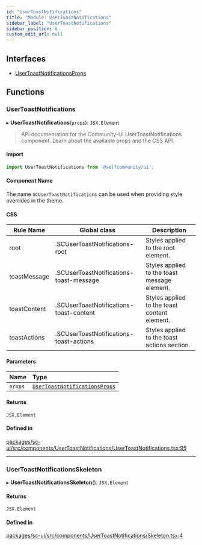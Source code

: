 ```yaml
---
id: "UserToastNotifications"
title: "Module: UserToastNotifications"
sidebar_label: "UserToastNotifications"
sidebar_position: 0
custom_edit_url: null
---
```


## Interfaces

- [UserToastNotificationsProps](../interfaces/UserToastNotifications.UserToastNotificationsProps)

## Functions

### UserToastNotifications

▸ **UserToastNotifications**(`props`): `JSX.Element`

> API documentation for the Community-UI UserToastNotifications component. Learn about the available props and the CSS API.

#### Import

```jsx
import UserToastNotifications from '@selfcommunity/ui';
```

#### Component Name

The name `SCUserToastNotifications` can be used when providing style overrides in the theme.

#### CSS

|Rule Name|Global class|Description|
|---|---|---|
|root|.SCUserToastNotifications-root|Styles applied to the root element.|
|toastMessage|.SCUserToastNotifications-toast-message|Styles applied to the toast message element.|
|toastContent|.SCUserToastNotifications-toast-content|Styles applied to the toast content element.|
|toastActions|.SCUserToastNotifications-toast-actions|Styles applied to the toast actions section.|

#### Parameters

| Name | Type |
| :------ | :------ |
| `props` | [`UserToastNotificationsProps`](../interfaces/UserToastNotifications.UserToastNotificationsProps) |

#### Returns

`JSX.Element`

#### Defined in

[packages/sc-ui/src/components/UserToastNotifications/UserToastNotifications.tsx:95](https://github.com/selfcommunity/community-ui/blob/7897031/packages/sc-ui/src/components/UserToastNotifications/UserToastNotifications.tsx#L95)

___

### UserToastNotificationsSkeleton

▸ **UserToastNotificationsSkeleton**(): `JSX.Element`

#### Returns

`JSX.Element`

#### Defined in

[packages/sc-ui/src/components/UserToastNotifications/Skeleton.tsx:4](https://github.com/selfcommunity/community-ui/blob/7897031/packages/sc-ui/src/components/UserToastNotifications/Skeleton.tsx#L4)
